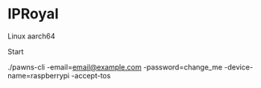 # IPRoyal
Linux aarch64


Start

./pawns-cli -email=email@example.com -password=change_me -device-name=raspberrypi -accept-tos
